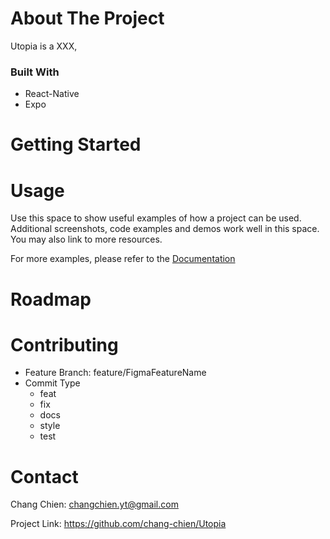 # About The Project
Utopia is a XXX,

### Built With
- React-Native
- Expo

# Getting Started

# Usage
Use this space to show useful examples of how a project can be used. Additional screenshots, code examples and demos work well in this space. You may also link to more resources.

For more examples, please refer to the [Documentation](./docs/Documentation.md)

# Roadmap

# Contributing
- Feature Branch: feature/FigmaFeatureName
- Commit Type
  - feat 
  - fix
  - docs
  - style
  - test

# Contact
Chang Chien: changchien.yt@gmail.com

Project Link: https://github.com/chang-chien/Utopia
